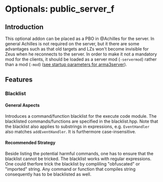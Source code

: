 # Optionals: public_server_f
## Introduction
This optional addon can be placed as a PBO in @Achilles for the server.
In general Achilles is not required on the server, but it there are some advantages such as that old targets and LZs won't become invisible for Zeus when he reconnects to the server.
In order to make it not a mandatory mod for the clients, it should be loaded as a server mod (`-servermod`) rather than a mod (`-mod`) ([see startup parameters for arma3server](https://community.bistudio.com/wiki/Arma_3_Startup_Parameters)).
## Features
### Blacklist
#### General Aspects
Introduces a command/function blacklist for the execute code module.
The blacklisted commands/functions are specified in the blacklist.hpp.
Note that the blacklist also applies to substrings in expressions, e.g. `EventHandler` also matches `addEventHandler`.
It is furthermore case-insensitive.
#### Recommended Strategy
Beside listing the potential harmful commands, one has to ensure that the blacklist cannot be tricked. The blacklist works with regular expressions.
One could therfore trick the blacklist by compliling "obfuscated" or "imported" string. Any command or function that compiles string consequently has to be blacklisted as well.
